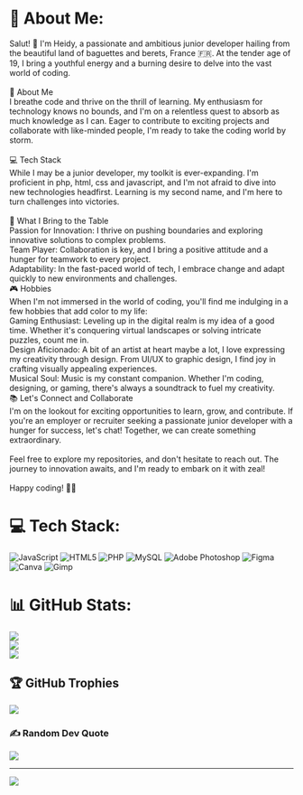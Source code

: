 # 💫 About Me:
Salut! 👋 I'm Heidy, a passionate and ambitious junior developer hailing from the beautiful land of baguettes and berets, France 🇫🇷. At the tender age of 19, I bring a youthful energy and a burning desire to delve into the vast world of coding.<br>
<br>🌟 About Me<br>I breathe code and thrive on the thrill of learning. My enthusiasm for technology knows no bounds, and I'm on a relentless quest to absorb as much knowledge as I can. Eager to contribute to exciting projects and collaborate with like-minded people, I'm ready to take the coding world by storm.<br>
<br>💻 Tech Stack<br>While I may be a junior developer, my toolkit is ever-expanding. I'm proficient in php, html, css and javascript, and I'm not afraid to dive into new technologies headfirst. Learning is my second name, and I'm here to turn challenges into victories.<br>
<br>🚀 What I Bring to the Table<br>Passion for Innovation: I thrive on pushing boundaries and exploring innovative solutions to complex problems.<br>Team Player: Collaboration is key, and I bring a positive attitude and a hunger for teamwork to every project.<br>Adaptability: In the fast-paced world of tech, I embrace change and adapt quickly to new environments and challenges.
<br>🎮 Hobbies<br>When I'm not immersed in the world of coding, you'll find me indulging in a few hobbies that add color to my life:<br>Gaming Enthusiast: Leveling up in the digital realm is my idea of a good time. Whether it's conquering virtual landscapes or solving intricate puzzles, count me in.<br>Design Aficionado: A bit of an artist at heart maybe a lot, I love expressing my creativity through design. From UI/UX to graphic design, I find joy in crafting visually appealing experiences.<br>Musical Soul: Music is my constant companion. Whether I'm coding, designing, or gaming, there's always a soundtrack to fuel my creativity.
<br>📚 Let's Connect and Collaborate<br>I'm on the lookout for exciting opportunities to learn, grow, and contribute. If you're an employer or recruiter seeking a passionate junior developer with a hunger for success, let's chat! Together, we can create something extraordinary.<br><br>Feel free to explore my repositories, and don't hesitate to reach out. The journey to innovation awaits, and I'm ready to embark on it with zeal!<br><br>Happy coding! 🚀✨


# 💻 Tech Stack:
![JavaScript](https://img.shields.io/badge/javascript-%23323330.svg?style=plastic&logo=javascript&logoColor=%23F7DF1E) ![HTML5](https://img.shields.io/badge/html5-%23E34F26.svg?style=plastic&logo=html5&logoColor=white) ![PHP](https://img.shields.io/badge/php-%23777BB4.svg?style=plastic&logo=php&logoColor=white) ![MySQL](https://img.shields.io/badge/mysql-%2300000f.svg?style=plastic&logo=mysql&logoColor=white) ![Adobe Photoshop](https://img.shields.io/badge/adobe%20photoshop-%2331A8FF.svg?style=plastic&logo=adobe%20photoshop&logoColor=white) ![Figma](https://img.shields.io/badge/figma-%23F24E1E.svg?style=plastic&logo=figma&logoColor=white) ![Canva](https://img.shields.io/badge/Canva-%2300C4CC.svg?style=plastic&logo=Canva&logoColor=white) ![Gimp](https://img.shields.io/badge/Gimp-657D8B?style=plastic&logo=gimp&logoColor=FFFFFF)
# 📊 GitHub Stats:
![](https://github-readme-stats.vercel.app/api?username=gvara23&theme=dark&hide_border=false&include_all_commits=false&count_private=false)<br/>
![](https://github-readme-streak-stats.herokuapp.com/?user=gvara23&theme=dark&hide_border=false)<br/>
![](https://github-readme-stats.vercel.app/api/top-langs/?username=gvara23&theme=dark&hide_border=false&include_all_commits=false&count_private=false&layout=compact)

## 🏆 GitHub Trophies
![](https://github-profile-trophy.vercel.app/?username=gvara23&theme=dracula&no-frame=true&no-bg=false&margin-w=4)

### ✍️ Random Dev Quote
![](https://quotes-github-readme.vercel.app/api?type=horizontal&theme=dark)


---
[![](https://visitcount.itsvg.in/api?id=gvara23&icon=2&color=0)](https://visitcount.itsvg.in)

<!-- Proudly created with GPRM ( https://gprm.itsvg.in ) -->
